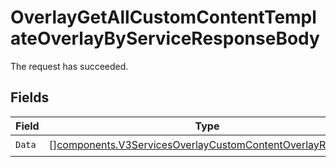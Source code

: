 # OverlayGetAllCustomContentTemplateOverlayByServiceResponseBody

The request has succeeded.


## Fields

| Field                                                                                                                                  | Type                                                                                                                                   | Required                                                                                                                               | Description                                                                                                                            |
| -------------------------------------------------------------------------------------------------------------------------------------- | -------------------------------------------------------------------------------------------------------------------------------------- | -------------------------------------------------------------------------------------------------------------------------------------- | -------------------------------------------------------------------------------------------------------------------------------------- |
| `Data`                                                                                                                                 | [][components.V3ServicesOverlayCustomContentOverlayResponse](../../models/components/v3servicesoverlaycustomcontentoverlayresponse.md) | :heavy_check_mark:                                                                                                                     | N/A                                                                                                                                    |